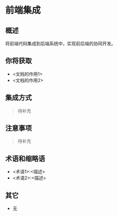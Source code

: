 # 前端集成

## 概述

将前端代码集成到后端系统中，实现前后端的协同开发。

## 你将获取

- <文档的作用1>
- <文档的作用2>


## 集成方式

> 待补充

## 注意事项

> 待补充

## 术语和缩略语

- <术语1>:<描述>
- <术语2>:<描述>

## 其它

- 无
